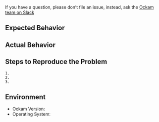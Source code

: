 
If you have a question, please don’t file an issue, instead, ask the [Ockam team on Slack](https://join.slack.com/t/ockam-community/shared_invite/enQtNDk5Nzk2NDA2NDcxLWQ0MjcyZWZjOWVlNGE5M2M3YjBkMjFkODZmODIwZWJmOTY3MThjNmU0ODc0ZDk4MjBjOGZmZDIzY2FhYTY4YTg)

## Expected Behavior


## Actual Behavior


## Steps to Reproduce the Problem

	1.
	2.
	3.

## Environment

- Ockam Version:
- Operating System:
